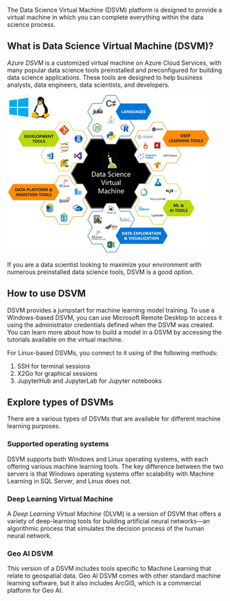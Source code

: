 The Data Science Virtual Machine (DSVM) platform is designed to provide a virtual machine in which you can complete everything within the data science process. 

## What is Data Science Virtual Machine (DSVM)?

*Azure DSVM* is a customized virtual machine on Azure Cloud Services, with many popular data science tools preinstalled and preconfigured for building data science applications. These tools are designed to help business analysts, data engineers, data scientists, and developers.

![Screenshot of a Data Science VM](../media/3-dsvm.png)

If you are a data scientist looking to maximize your environment with numerous preinstalled data science tools, DSVM is a good option.

## How to use DSVM

 DSVM provides a jumpstart for machine learning model training. To use a Windows-based DSVM, you can use Microsoft Remote Desktop to access it using the administrator credentials defined when the DSVM was created. You can learn more about how to build a model in a DSVM by accessing the tutorials available on the virtual machine.

For Linux-based DSVMs, you connect to it using of the following methods:

1. SSH for terminal sessions
2. X2Go for graphical sessions
3. JupyterHub and JupyterLab for Jupyter notebooks

## Explore types of DSVMs

There are a various types of DSVMs that are available for different machine learning purposes.

### Supported operating systems

DSVM supports both Windows and Linux operating systems, with each offering various machine learning tools. The key difference between the two servers is that Windows operating systems offer scalability with Machine Learning in SQL Server, and Linux does not.

### Deep Learning Virtual Machine

A *Deep Learning Virtual Machine* (DLVM) is a version of DSVM that offers a variety of deep-learning tools for building artificial neural networks—an algorithmic process that simulates the decision process of the human neural network.

### Geo AI DSVM

This version of a DSVM includes tools specific to Machine Learning that relate to geospatial data. Geo AI DSVM comes with other standard machine learning software, but it also includes ArcGIS, which is a commercial platform for Geo AI.
